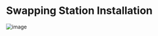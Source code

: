 # Swapping Station Installation
![image](https://user-images.githubusercontent.com/67474818/126384923-a78c87d6-b0c0-4797-babb-3ca0518be431.png)

